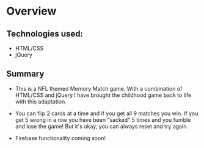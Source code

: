 
# Overview

## Technologies used:
- HTML/CSS
- jQuery

## Summary 
- This is a NFL themed Memory Match game. With a combination of HTML/CSS and jQuery I have brought the childhood game back to life with this adaptation.

- You can flip 2 cards at a time and if you get all 9 matches you win. If you get 5 wrong in a row you have been "sacked" 5 times and you fumble and lose the game! But it's okay, you can always reset and try again.

- Firebase functionality coming soon!